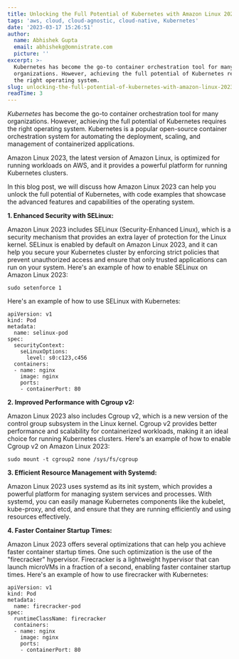 ```yaml
---
title: Unlocking the Full Potential of Kubernetes with Amazon Linux 2023
tags: 'aws, cloud, cloud-agnostic, cloud-native, Kubernetes'
date: '2023-03-17 15:26:51'
author:
  name: Abhishek Gupta
  email: abhishekg@omnistrate.com
  picture: ''
excerpt: >-
  Kubernetes has become the go-to container orchestration tool for many
  organizations. However, achieving the full potential of Kubernetes requires
  the right operating system.
slug: unlocking-the-full-potential-of-kubernetes-with-amazon-linux-2023
readTime: 3
---
```


*Kubernetes* has become the go-to container orchestration tool for many organizations. However, achieving the full potential of Kubernetes requires the right operating system. 
Kubernetes is a popular open-source container orchestration system for automating the deployment, scaling, and management of containerized applications. 

Amazon Linux 2023, the latest version of Amazon Linux, is optimized for running workloads on AWS, and it provides a powerful platform for running Kubernetes clusters. 

In this blog post, we will discuss how Amazon Linux 2023 can help you unlock the full potential of Kubernetes, with code examples that showcase the advanced features and capabilities of the operating system.

**1. Enhanced Security with SELinux:**

Amazon Linux 2023 includes SELinux (Security-Enhanced Linux), which is a security mechanism that provides an extra layer of protection for the Linux kernel. SELinux is enabled by default on Amazon Linux 2023, and it can help you secure your Kubernetes cluster by enforcing strict policies that prevent unauthorized access and ensure that only trusted applications can run on your system. Here's an example of how to enable SELinux on Amazon Linux 2023:

    sudo setenforce 1

Here's an example of how to use SELinux with Kubernetes:

    apiVersion: v1
    kind: Pod
    metadata:
      name: selinux-pod
    spec:
      securityContext:
        seLinuxOptions:
          level: s0:c123,c456
      containers:
      - name: nginx
        image: nginx
        ports:
        - containerPort: 80


**2. Improved Performance with Cgroup v2:**

Amazon Linux 2023 also includes Cgroup v2, which is a new version of the control group subsystem in the Linux kernel. Cgroup v2 provides better performance and scalability for containerized workloads, making it an ideal choice for running Kubernetes clusters. Here's an example of how to enable Cgroup v2 on Amazon Linux 2023:

    sudo mount -t cgroup2 none /sys/fs/cgroup


**3. Efficient Resource Management with Systemd:**

Amazon Linux 2023 uses systemd as its init system, which provides a powerful platform for managing system services and processes. With systemd, you can easily manage Kubernetes components like the kubelet, kube-proxy, and etcd, and ensure that they are running efficiently and using resources effectively. 

**4. Faster Container Startup Times:**

Amazon Linux 2023 offers several optimizations that can help you achieve faster container startup times. One such optimization is the use of the "firecracker" hypervisor. Firecracker is a lightweight hypervisor that can launch microVMs in a fraction of a second, enabling faster container startup times. Here's an example of how to use firecracker with Kubernetes:

    apiVersion: v1
    kind: Pod
    metadata:
      name: firecracker-pod
    spec:
      runtimeClassName: firecracker
      containers:
      - name: nginx
        image: nginx
        ports:
        - containerPort: 80


